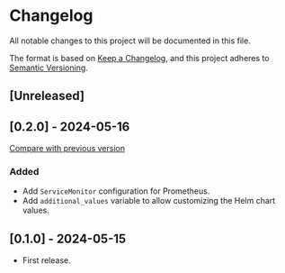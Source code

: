 # Changelog

All notable changes to this project will be documented in this file.

The format is based on [Keep a Changelog](https://keepachangelog.com/en/1.1.0/),
and this project adheres
to [Semantic Versioning](https://semver.org/spec/v2.0.0.html).

## [Unreleased]

## [0.2.0] - 2024-05-16

[Compare with previous version](https://github.com/sparkfabrik/terraform-helm-descheduler/compare/0.1.0...0.2.0)

### Added

- Add `ServiceMonitor` configuration for Prometheus.
- Add `additional_values` variable to allow customizing the Helm chart values.

## [0.1.0] - 2024-05-15

- First release.
